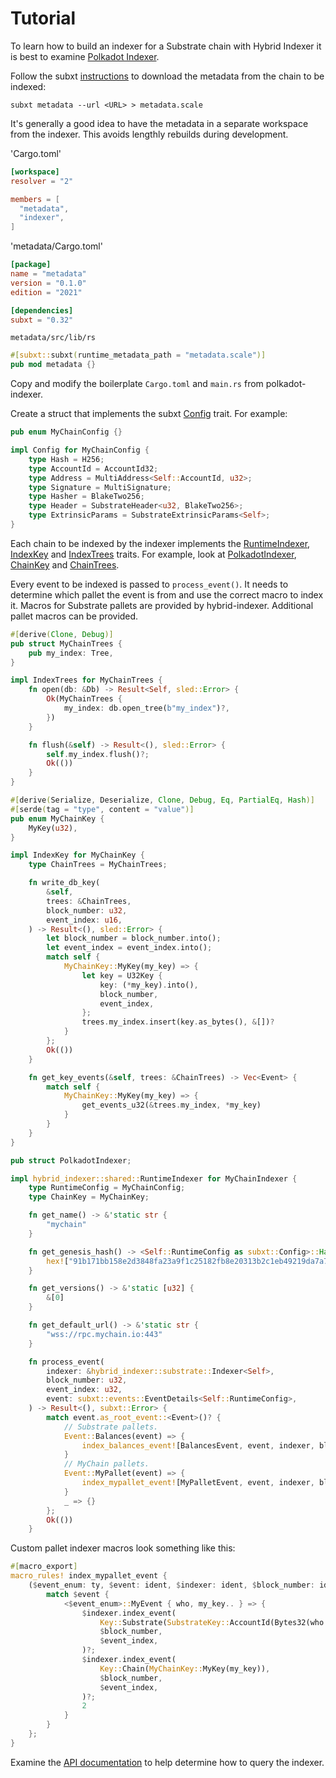 # Tutorial

To learn how to build an indexer for a Substrate chain with Hybrid Indexer it is best to examine [Polkadot Indexer](https://github.com/hybrid-explorer/polkadot-indexer/).

Follow the subxt [instructions](https://github.com/paritytech/subxt#downloading-metadata-from-a-substrate-node) to download the metadata from the chain to be indexed:

```
subxt metadata --url <URL> > metadata.scale
```

It's generally a good idea to have the metadata in a separate workspace from the indexer. This avoids lengthly rebuilds during development.

'Cargo.toml'
```toml
[workspace]
resolver = "2"

members = [
  "metadata",
  "indexer",
]
```

'metadata/Cargo.toml'
```toml
[package]
name = "metadata"
version = "0.1.0"
edition = "2021"

[dependencies]
subxt = "0.32"
```

`metadata/src/lib/rs`
```rust
#[subxt::subxt(runtime_metadata_path = "metadata.scale")]
pub mod metadata {}
```

Copy and modify the boilerplate `Cargo.toml` and `main.rs` from polkadot-indexer.

Create a struct that implements the subxt [Config](https://docs.rs/subxt/latest/subxt/config/trait.Config.html) trait. For example:

```rust
pub enum MyChainConfig {}

impl Config for MyChainConfig {
    type Hash = H256;
    type AccountId = AccountId32;
    type Address = MultiAddress<Self::AccountId, u32>;
    type Signature = MultiSignature;
    type Hasher = BlakeTwo256;
    type Header = SubstrateHeader<u32, BlakeTwo256>;
    type ExtrinsicParams = SubstrateExtrinsicParams<Self>;
}
```

Each chain to be indexed by the indexer implements the [RuntimeIndexer](https://docs.rs/hybrid-indexer/0.4.0/hybrid_indexer/shared/trait.RuntimeIndexer.html), [IndexKey](https://docs.rs/hybrid-indexer/0.4.0/hybrid_indexer/shared/trait.IndexKey.html) and [IndexTrees](https://docs.rs/hybrid-indexer/0.4.0/hybrid_indexer/shared/trait.IndexTrees.html) traits. For example, look at [PolkadotIndexer](https://github.com/hybrid-explorer/polkadot-indexer/blob/main/indexer/src/polkadot.rs#L46), [ChainKey](https://github.com/hybrid-explorer/polkadot-indexer/blob/main/indexer/src/main.rs#L62) and [ChainTrees](https://github.com/hybrid-explorer/polkadot-indexer/blob/54f5cdaf225e65cbcd0d5d962b68e92f5997b806/indexer/src/main.rs#L37).

Every event to be indexed is passed to `process_event()`. It needs to determine which pallet the event is from and use the correct macro to index it. Macros for Substrate pallets are provided by hybrid-indexer. Additional pallet macros can be provided.

```rust
#[derive(Clone, Debug)]
pub struct MyChainTrees {
    pub my_index: Tree,
}

impl IndexTrees for MyChainTrees {
    fn open(db: &Db) -> Result<Self, sled::Error> {
        Ok(MyChainTrees {
            my_index: db.open_tree(b"my_index")?,
        })
    }

    fn flush(&self) -> Result<(), sled::Error> {
        self.my_index.flush()?;
        Ok(())
    }
}
```

```rust
#[derive(Serialize, Deserialize, Clone, Debug, Eq, PartialEq, Hash)]
#[serde(tag = "type", content = "value")]
pub enum MyChainKey {
    MyKey(u32),
}

impl IndexKey for MyChainKey {
    type ChainTrees = MyChainTrees;

    fn write_db_key(
        &self,
        trees: &ChainTrees,
        block_number: u32,
        event_index: u16,
    ) -> Result<(), sled::Error> {
        let block_number = block_number.into();
        let event_index = event_index.into();
        match self {
            MyChainKey::MyKey(my_key) => {
                let key = U32Key {
                    key: (*my_key).into(),
                    block_number,
                    event_index,
                };
                trees.my_index.insert(key.as_bytes(), &[])?
            }
        };
        Ok(())
    }

    fn get_key_events(&self, trees: &ChainTrees) -> Vec<Event> {
        match self {
            MyChainKey::MyKey(my_key) => {
                get_events_u32(&trees.my_index, *my_key)
            }
        }
    }
}
```

```rust
pub struct PolkadotIndexer;

impl hybrid_indexer::shared::RuntimeIndexer for MyChainIndexer {
    type RuntimeConfig = MyChainConfig;
    type ChainKey = MyChainKey;

    fn get_name() -> &'static str {
        "mychain"
    }

    fn get_genesis_hash() -> <Self::RuntimeConfig as subxt::Config>::Hash {
        hex!["91b171bb158e2d3848fa23a9f1c25182fb8e20313b2c1eb49219da7a70ce90c3"].into()
    }

    fn get_versions() -> &'static [u32] {
        &[0]
    }

    fn get_default_url() -> &'static str {
        "wss://rpc.mychain.io:443"
    }

    fn process_event(
        indexer: &hybrid_indexer::substrate::Indexer<Self>,
        block_number: u32,
        event_index: u32,
        event: subxt::events::EventDetails<Self::RuntimeConfig>,
    ) -> Result<(), subxt::Error> {
        match event.as_root_event::<Event>()? {
            // Substrate pallets.
            Event::Balances(event) => {
                index_balances_event![BalancesEvent, event, indexer, block_number, event_index]
            }
            // MyChain pallets.
            Event::MyPallet(event) => {
                index_mypallet_event![MyPalletEvent, event, indexer, block_number, event_index]
            }
            _ => {}
        };
        Ok(())
    }
```

Custom pallet indexer macros look something like this:

```rust
#[macro_export]
macro_rules! index_mypallet_event {
    ($event_enum: ty, $event: ident, $indexer: ident, $block_number: ident, $event_index: ident) => {
        match $event {
            <$event_enum>::MyEvent { who, my_key.. } => {
                $indexer.index_event(
                    Key::Substrate(SubstrateKey::AccountId(Bytes32(who.0))),
                    $block_number,
                    $event_index,
                )?;
                $indexer.index_event(
                    Key::Chain(MyChainKey::MyKey(my_key)),
                    $block_number,
                    $event_index,
                )?;
                2
            }
        }
    };
}
```

Examine the [API documentation](https://github.com/hybrid-explorer/hybrid-indexer/blob/main/doc/api.md) to help determine how to query the indexer.
